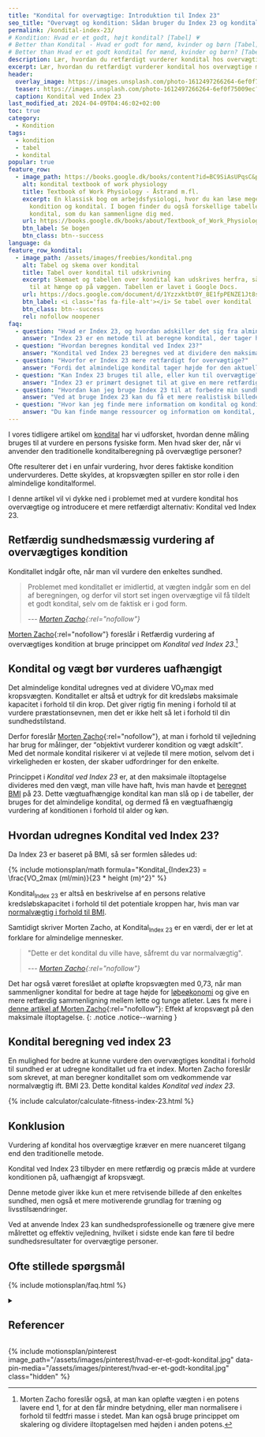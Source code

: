 ```yaml
---
title: "Kondital for overvægtige: Introduktion til Index 23"
seo_title: "Overvægt og kondition: Sådan bruger du Index 23 og kondital"
permalink: /kondital-index-23/
# Kondition: Hvad er et godt, højt kondital? [Tabel] 💗
# Better than Kondital - Hvad er godt for mænd, kvinder og børn [Tabel] »
# Better than Hvad er et godt kondital for mænd, kvinder og børn? [Tabel]
description: Lær, hvordan du retfærdigt vurderer kondital hos overvægtige med Index 23. Undgå unfair målinger og få en mere præcis vurdering af konditionen.
excerpt: Lær, hvordan du retfærdigt vurderer kondital hos overvægtige med Index 23. Undgå unfair målinger og få en mere præcis vurdering af konditionen.
header:
  overlay_image: https://images.unsplash.com/photo-1612497266264-6ef0f75009ec?ixlib=rb-4.0.3&ixid=M3wxMjA3fDB8MHxwaG90by1wYWdlfHx8fGVufDB8fHx8fA%3D%3D&auto=format&fit=crop&h=630&w=1200&q=60
  teaser: https://images.unsplash.com/photo-1612497266264-6ef0f75009ec?ixlib=rb-4.0.3&ixid=M3wxMjA3fDB8MHxwaG90by1wYWdlfHx8fGVufDB8fHx8fA%3D%3D&fit=crop&h=630&w=1200&q=60
  caption: Kondital ved Index 23
last_modified_at: 2024-04-09T04:46:02+02:00
toc: true
category:
  - Kondition
tags:
  - kondition
  - tabel
  - kondital
popular: true
feature_row:
  - image_path: https://books.google.dk/books/content?id=BC9SiAsUPqsC&printsec=frontcover&img=1&zoom=1&edge=curl&imgtk=AFLRE70NFS4lEU6whWCqlyrgOGErL5OJe7YUn-qJQJ5_NuL_euKqiLC3Uf1qDPx-lSIhDDhVIpgexBiz5cdAiKXbtccrKfOlel8OTdj9EgWhSXwkff-qWaHaQt5WU1MvzRP65Jcjll3V
    alt: kondital textbook of work physiology
    title: Textbook of Work Physiology - Åstrand m.fl.
    excerpt: En klassisk bog om arbejdsfysiologi, hvor du kan læse meget mere om
      kondition og kondital. I bogen finder du også forskellige tabeller over
      kondital, som du kan sammenligne dig med.
    url: https://books.google.dk/books/about/Textbook_of_Work_Physiology.html?id=BC9SiAsUPqsC&redir_esc=y
    btn_label: Se bogen
    btn_class: btn--success
language: da
feature_row_kondital:
  - image_path: /assets/images/freebies/kondital.png
    alt: Tabel og skema over kondital
    title: Tabel over kondital til udskrivning
    excerpt: Skemaet og tabellen over kondital kan udskrives herfra, så den er lige
      til at hænge op på væggen. Tabellen er lavet i Google Docs.
    url: https://docs.google.com/document/d/1Yzzxktbt0Y_8E1fpPENZE1Jt8s6-8jkojvBCI7hpLic/copy?usp=sharing
    btn_label: <i class='fas fa-file-alt'></i> Se tabel over kondital
    btn_class: btn--success
    rel: nofollow noopener
faq:
  - question: "Hvad er Index 23, og hvordan adskiller det sig fra almindeligt kondital?"
    answer: "Index 23 er en metode til at beregne kondital, der tager højde for overvægt. I modsætning til det almindelige kondital, hvor vægten direkte påvirker resultatet, beregner Index 23 konditallet, som hvis personen havde et BMI på 23. Dette giver en mere retfærdig vurdering af konditionen uafhængigt af overvægt."
  - question: "Hvordan beregnes kondital ved Index 23?"
    answer: "Kondital ved Index 23 beregnes ved at dividere den maksimale iltoptagelse (VO₂max) med den vægt, personen ville have haft ved et BMI på 23. Formlen er: Kondital<sub>Index 23</sub> = VO₂max / (23 * højde²). Dette giver et kondital, der er uafhængigt af den aktuelle vægt."
  - question: "Hvorfor er Index 23 mere retfærdigt for overvægtige?"
    answer: "Fordi det almindelige kondital tager højde for den aktuelle vægt, vil overvægtige typisk få et lavere kondital, selvom deres kredsløb er i god form. Index 23 fjerner denne vægtbias og giver en mere retvisende vurdering af den faktiske kondition."
  - question: "Kan Index 23 bruges til alle, eller kun til overvægtige?"
    answer: "Index 23 er primært designet til at give en mere retfærdig vurdering af kondital hos overvægtige. Men det kan i princippet bruges til alle, der ønsker at se deres kondital i forhold til en normalvægt."
  - question: "Hvordan kan jeg bruge Index 23 til at forbedre min sundhed?"
    answer: "Ved at bruge Index 23 kan du få et mere realistisk billede af din kondition. Dette kan motivere dig til at træne og forbedre din kondition, uanset din nuværende vægt. Det er også et nyttigt værktøj for sundhedsprofessionelle til at give mere målrettet rådgivning."
  - question: "Hvor kan jeg finde mere information om kondital og konditionstræning?"
    answer: "Du kan finde mange ressourcer og information om kondital, konditionstræning og relaterede emner her på vores side. Vi har artikler om [kondition, kredsløb og konditionstræning](/kondition/) og en [oversigt over konditionstests](/kondition/tests/)."
---
```


I vores tidligere artikel om [kondital](/kondital/) har vi udforsket, hvordan denne måling bruges til at vurdere en persons fysiske form. Men hvad sker der, når vi anvender den traditionelle konditalberegning på overvægtige personer?

Ofte resulterer det i en unfair vurdering, hvor deres faktiske kondition undervurderes. Dette skyldes, at kropsvægten spiller en stor rolle i den almindelige konditalformel.

I denne artikel vil vi dykke ned i problemet med at vurdere kondital hos overvægtige og introducere et mere retfærdigt alternativ: Kondital ved Index 23.

## Retfærdig sundhedsmæssig vurdering af overvægtiges kondition

Konditallet indgår ofte, når man vil vurdere den enkeltes sundhed.

> Problemet med konditallet er imidlertid, at vægten indgår som en del af beregningen, og derfor vil stort set ingen overvægtige vil få tildelt et godt kondital, selv om de faktisk er i god form.
>
> --- <cite>[Morten Zacho](https://web.archive.org/web/20100131082019/http://www.motion-online.dk/konditionstraening/testning/retfaerdig_vurdering_af_overvaegtiges_kondition/){:rel="nofollow"}</cite>

[Morten Zacho](https://web.archive.org/web/20090207083616/http://www.motion-online.dk/konditionstraening/testning/retfaerdig_vurdering_af_overvaegtiges_kondition/){:rel="nofollow"} foreslår i Retfærdig vurdering af overvægtiges kondition at bruge princippet om *Kondital ved Index 23*.[^note]

[^note]: Morten Zacho foreslår også, at man kan opløfte vægten i en potens lavere end 1, for at den får mindre betydning, eller man normalisere i forhold til fedtfri masse i stedet. Man kan også bruge princippet om skalering og dividere iltoptagelsen med højden i anden potens.

## Kondital og vægt bør vurderes uafhængigt

Det almindelige kondital udregnes ved at dividere VO₂max med kropsvægten. Konditallet er altså et udtryk for dit kredsløbs maksimale kapacitet i forhold til din krop. Det giver rigtig fin mening i forhold til at vurdere præstationsevnen, men det er ikke helt så let i forhold til din sundhedstilstand.

Derfor foreslår [Morten Zacho](https://web.archive.org/web/20100131082019/http://www.motion-online.dk/konditionstraening/testning/retfaerdig_vurdering_af_overvaegtiges_kondition/){:rel="nofollow"}, at man i forhold til vejledning har brug for målinger, der <q>objektivt vurderer kondition og vægt adskilt</q>. Med det normale kondital risikerer vi at vejlede til mere motion, selvom det i virkeligheden er kosten, der skaber udfordringer for den enkelte.

Princippet i *Kondital ved Index 23* er, at den maksimale iltoptagelse divideres med den vægt, man ville have haft, hvis man havde et [beregnet BMI](/bmi-beregner/) på 23. Dette vægtuafhængige kondital kan man slå op i de tabeller, der bruges for det almindelige kondital, og dermed få en vægtuafhængig vurdering af konditionen i forhold til alder og køn.

## Hvordan udregnes Kondital ved Index 23?

Da Index 23 er baseret på BMI, så ser formlen således ud:

{% include motionsplan/math formula="Kondital_{Index23} = \frac{VO_2max (ml/min)}{23 * height (m)^2}" %}

Kondital<sub>Index 23</sub> er altså en beskrivelse af en persons relative kredsløbskapacitet i forhold til det potentiale kroppen har, hvis man var [normalvægtig i forhold til BMI](/bmi/).

Samtidigt skriver Morten Zacho, at Kondital<sub>Index 23</sub> er en værdi, der er let at forklare for almindelige mennesker.

> "Dette er det kondital du ville have, såfremt du var normalvægtig".
>
> --- <cite>[Morten Zacho](https://web.archive.org/web/20090207083616/http://www.motion-online.dk/konditionstraening/testning/retfaerdig_vurdering_af_overvaegtiges_kondition/){:rel="nofollow"}</cite>

Det har også været foreslået at opløfte kropsvægten med 0,73, når man sammenligner kondital for bedre at tage højde for [løbeøkonomi](/lobeokonomi/) og give en mere retfærdig sammenligning mellem lette og tunge atleter. Læs fx mere i [denne artikel af Morten Zacho](https://web.archive.org/web/20130605152402/http://www.motion-online.dk/konditionstraening/kondition_-_artikler/effekt_af_kropsvaegt_paa_den_maksimale_iltoptagelse/){:rel="nofollow"}: Effekt af kropsvægt på den maksimale iltoptagelse.
{: .notice .notice--warning }

## Kondital beregning ved index 23

En mulighed for bedre at kunne vurdere den overvægtiges kondital i forhold til sundhed er at udregne konditallet ud fra et index. Morten Zacho foreslår som skrevet, at man beregner konditallet som om vedkommende var normalvægtig ift. BMI 23. Dette kondital kaldes *Kondital ved index 23*.

{% include calculator/calculate-fitness-index-23.html %}

## Konklusion

Vurdering af kondital hos overvægtige kræver en mere nuanceret tilgang end den traditionelle metode.

Kondital ved Index 23 tilbyder en mere retfærdig og præcis måde at vurdere konditionen på, uafhængigt af kropsvægt. 

Denne metode giver ikke kun et mere retvisende billede af den enkeltes sundhed, men også et mere motiverende grundlag for træning og livsstilsændringer.

Ved at anvende Index 23 kan sundhedsprofessionelle og trænere give mere målrettet og effektiv vejledning, hvilket i sidste ende kan føre til bedre sundhedsresultater for overvægtige personer.

## Ofte stillede spørgsmål

{% include motionsplan/faq.html %}

<details markdown="1" class="references">
  <summary><h2 id="references">Referencer</h2></summary>

{% include feature_row type="left" %}

* Shvartz, E., og R. C. Reibold. 1990. “Aerobic Fitness Norms for Males and Females Aged 6 to 75 Years: A Review”. Aviation, Space, and Environmental Medicine 61 (1): 3–11.
* Astrand, I. 1960. “Aerobic Work Capacity in Men and Women with Special Reference to Age”. Acta Physiologica Scandinavica. Supplementum 49 (169): 1–92. <https://pubmed.ncbi.nlm.nih.gov/13794892/>
</details>

{% include motionsplan/pinterest image_path="/assets/images/pinterest/hvad-er-et-godt-kondital.jpg" data-pin-media="/assets/images/pinterest/hvad-er-et-godt-kondital.jpg" class="hidden" %}
